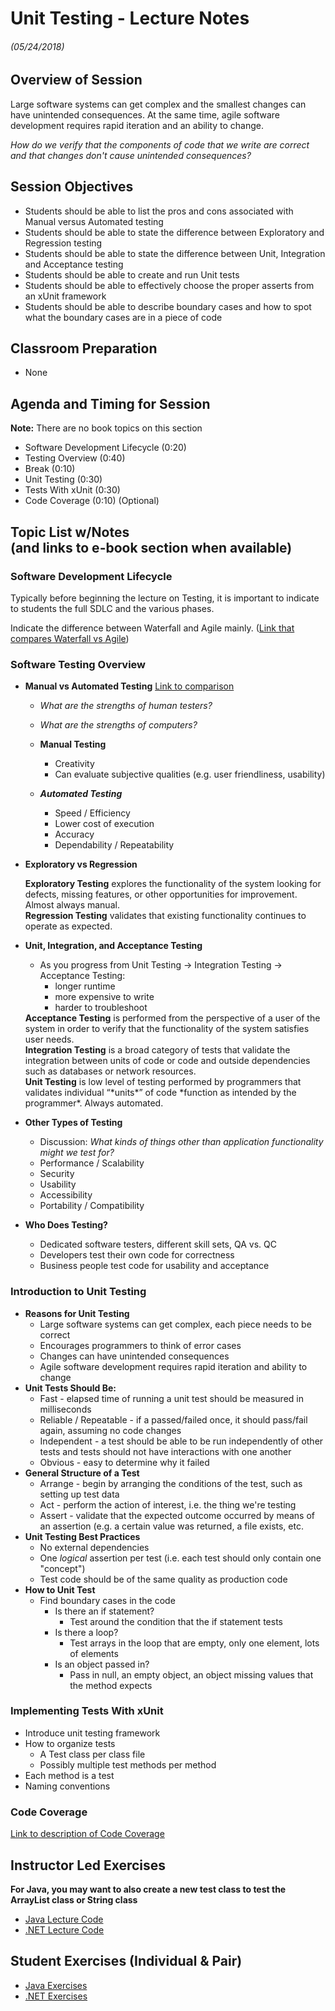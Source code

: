 <link rel="stylesheet" type="text/css" media="all" href="./styles/style.css" />

# Unit Testing - Lecture Notes
###### (05/24/2018)

## **Overview of Session**
Large software systems can get complex and the smallest changes can have unintended consequences. At the same time, agile software development requires rapid iteration and an ability to change.

*How do we verify that the components of code that we write are correct and that changes don't cause unintended consequences?*

## **Session Objectives**

* Students should be able to list the pros and cons associated with Manual versus Automated testing
* Students should be able to state the difference between Exploratory and Regression testing
* Students should be able to state the difference between Unit, Integration and Acceptance testing
* Students should be able to create and run Unit tests
* Students should be able to effectively choose the proper asserts from an xUnit framework
* Students should be able to describe boundary cases and how to spot what the boundary cases are in a piece of code

## **Classroom Preparation**
* None

## **Agenda and Timing for Session**

**Note:** There are no book topics on this section

* Software Development Lifecycle (0:20)
* Testing Overview (0:40)
* Break (0:10)
* Unit Testing (0:30)
* Tests With xUnit (0:30)
* Code Coverage (0:10) (Optional)

## **Topic List w/Notes** <div class=topicNote>(and <span class='link'>links</span> to e-book section when available)</div>

### Software Development Lifecycle

Typically before beginning the lecture on Testing, it is important to indicate to students the full SDLC and the various phases.

Indicate the difference between Waterfall and Agile mainly. ([Link that compares Waterfall vs Agile](https://www.guru99.com/waterfall-vs-agile.html))


### Software Testing Overview
- **Manual vs Automated Testing**    [Link to comparison](http://www.base36.com/2013/03/automated-vs-manual-testing-the-pros-and-cons-of-each/)
    - *What are the strengths of human testers?*
    - *What are the strengths of computers?*
        
    - **Manual Testing**
        - Creativity
        - Can evaluate subjective qualities (e.g. user friendliness, usability)
    - ***Automated Testing***
        - Speed / Efficiency
        - Lower cost of execution
        - Accuracy
        - Dependability / Repeatability
- **Exploratory vs Regression**
      
    <div class="definition note"><span><strong>Exploratory Testing</strong></span> explores the functionality of the system looking for defects, missing features, or other opportunities for improvement.  Almost always manual.</div>

    <div class="definition note"><span><strong>Regression Testing</strong></span> validates that existing functionality continues to operate as expected. </div>
      
- **Unit, Integration, and Acceptance Testing**
    - As you progress from Unit Testing -> Integration Testing -> Acceptance Testing:
        - longer runtime 
        - more expensive to write
        - harder to troubleshoot

    <div class="definition note"><span><strong>Acceptance Testing</strong></span> is performed from the perspective of a user of the system in order to verify that the functionality of the system satisfies user needs.</div>
      
    <div class="definition note"><span><strong>Integration Testing</strong></span> is a broad category of tests that validate the integration between units of code or code and outside dependencies such as databases or network resources.</div>
      
    <div class="definition note"><span><strong>Unit Testing</strong></span> is low level of testing performed by programmers that validates individual “*units*” of code *function as intended by the programmer*. Always automated.</div>
      
- **Other Types of Testing**
    - Discussion: *What kinds of things other than application functionality might we test for?*
    - Performance / Scalability
    - Security
    - Usability
    - Accessibility
    - Portability / Compatibility

- **Who Does Testing?**
    - Dedicated software testers, different skill sets, QA vs. QC
    - Developers test their own code for correctness
    - Business people test code for usability and acceptance

### Introduction to Unit Testing
- **Reasons for Unit Testing**
   - Large software systems can get complex, each piece needs to be correct
   - Encourages programmers to think of error cases
   - Changes can have unintended consequences
   - Agile software development requires rapid iteration and ability to change
- **Unit Tests Should Be:**
    - Fast - elapsed time of running a unit test should be measured in milliseconds
    - Reliable / Repeatable - if a passed/failed once, it should pass/fail again, assuming no code changes
    - Independent - a test should be able to be run independently of other tests and tests should not have interactions with one another
    - Obvious - easy to determine why it failed
- **General Structure of a Test**
    - Arrange - begin by arranging the conditions of the test, such as setting up test data
    - Act - perform the action of interest, i.e. the thing we're testing
    - Assert - validate that the expected outcome occurred by means of an assertion (e.g. a certain value was returned, a file exists, etc.
- **Unit Testing Best Practices**
    - No external dependencies
    - One *logical* assertion per test (i.e. each test should only contain one "concept")
    - Test code should be of the same quality as production code
- **How to Unit Test**
    - Find boundary cases in the code
        - Is there an if statement?
            - Test around the condition that the if statement tests
        - Is there a loop?
            - Test arrays in the loop that are empty, only one element, lots of elements
        - Is an object passed in?
            - Pass in null, an empty object, an object missing values that the method expects
        
### Implementing Tests With xUnit
- Introduce unit testing framework
- How to organize tests
    - A Test class per class file
    - Possibly multiple test methods per method
- Each method is a test
- Naming conventions

### Code Coverage
[Link to description of Code Coverage](https://confluence.atlassian.com/clover/about-code-coverage-71599496.html)

## Instructor Led Exercises

**For Java, you may want to also create a new test class to test the ArrayList class or String class**

- [Java Lecture Code](https://bitbucket.org/te-curriculum/module-1-introduction-to-java/src/master/lecture/unit-testing-lecture/)
- [.NET Lecture Code](https://bitbucket.org/te-curriculum/module-1-introduction-to-c/src/master/lecture/unit-testing-lecture/)

## Student Exercises (Individual & Pair) 

- [Java Exercises](https://bitbucket.org/te-curriculum/module-1-introduction-to-java/src/master/exercises/unit-testing-exercises/)
- [.NET Exercises](https://bitbucket.org/te-curriculum/module-1-introduction-to-c/src/master/exercises/unit-testing-exercises/)